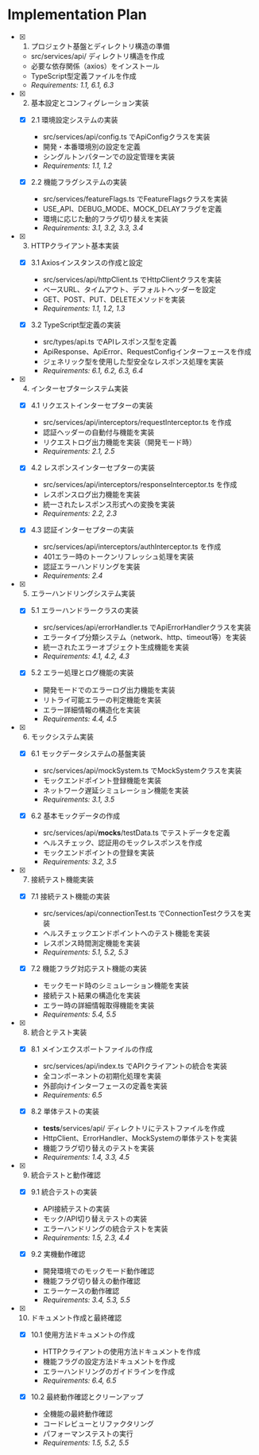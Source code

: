 # Implementation Plan

- [x] 1. プロジェクト基盤とディレクトリ構造の準備
  - src/services/api/ ディレクトリ構造を作成
  - 必要な依存関係（axios）をインストール
  - TypeScript型定義ファイルを作成
  - _Requirements: 1.1, 6.1, 6.3_

- [x] 2. 基本設定とコンフィグレーション実装
  - [x] 2.1 環境設定システムの実装
    - src/services/api/config.ts でApiConfigクラスを実装
    - 開発・本番環境別の設定を定義
    - シングルトンパターンでの設定管理を実装
    - _Requirements: 1.1, 1.2_

  - [x] 2.2 機能フラグシステムの実装
    - src/services/featureFlags.ts でFeatureFlagsクラスを実装
    - USE_API、DEBUG_MODE、MOCK_DELAYフラグを定義
    - 環境に応じた動的フラグ切り替えを実装
    - _Requirements: 3.1, 3.2, 3.3, 3.4_

- [x] 3. HTTPクライアント基本実装
  - [x] 3.1 Axiosインスタンスの作成と設定
    - src/services/api/httpClient.ts でHttpClientクラスを実装
    - ベースURL、タイムアウト、デフォルトヘッダーを設定
    - GET、POST、PUT、DELETEメソッドを実装
    - _Requirements: 1.1, 1.2, 1.3_

  - [x] 3.2 TypeScript型定義の実装
    - src/types/api.ts でAPIレスポンス型を定義
    - ApiResponse、ApiError、RequestConfigインターフェースを作成
    - ジェネリック型を使用した型安全なレスポンス処理を実装
    - _Requirements: 6.1, 6.2, 6.3, 6.4_

- [x] 4. インターセプターシステム実装
  - [x] 4.1 リクエストインターセプターの実装
    - src/services/api/interceptors/requestInterceptor.ts を作成
    - 認証ヘッダーの自動付与機能を実装
    - リクエストログ出力機能を実装（開発モード時）
    - _Requirements: 2.1, 2.5_

  - [x] 4.2 レスポンスインターセプターの実装
    - src/services/api/interceptors/responseInterceptor.ts を作成
    - レスポンスログ出力機能を実装
    - 統一されたレスポンス形式への変換を実装
    - _Requirements: 2.2, 2.3_

  - [x] 4.3 認証インターセプターの実装
    - src/services/api/interceptors/authInterceptor.ts を作成
    - 401エラー時のトークンリフレッシュ処理を実装
    - 認証エラーハンドリングを実装
    - _Requirements: 2.4_

- [x] 5. エラーハンドリングシステム実装
  - [x] 5.1 エラーハンドラークラスの実装
    - src/services/api/errorHandler.ts でApiErrorHandlerクラスを実装
    - エラータイプ分類システム（network、http、timeout等）を実装
    - 統一されたエラーオブジェクト生成機能を実装
    - _Requirements: 4.1, 4.2, 4.3_

  - [x] 5.2 エラー処理とログ機能の実装
    - 開発モードでのエラーログ出力機能を実装
    - リトライ可能エラーの判定機能を実装
    - エラー詳細情報の構造化を実装
    - _Requirements: 4.4, 4.5_

- [x] 6. モックシステム実装
  - [x] 6.1 モックデータシステムの基盤実装
    - src/services/api/mockSystem.ts でMockSystemクラスを実装
    - モックエンドポイント登録機能を実装
    - ネットワーク遅延シミュレーション機能を実装
    - _Requirements: 3.1, 3.5_

  - [x] 6.2 基本モックデータの作成
    - src/services/api/__mocks__/testData.ts でテストデータを定義
    - ヘルスチェック、認証用のモックレスポンスを作成
    - モックエンドポイントの登録を実装
    - _Requirements: 3.2, 3.5_

- [x] 7. 接続テスト機能実装
  - [x] 7.1 接続テスト機能の実装
    - src/services/api/connectionTest.ts でConnectionTestクラスを実装
    - ヘルスチェックエンドポイントへのテスト機能を実装
    - レスポンス時間測定機能を実装
    - _Requirements: 5.1, 5.2, 5.3_

  - [x] 7.2 機能フラグ対応テスト機能の実装
    - モックモード時のシミュレーション機能を実装
    - 接続テスト結果の構造化を実装
    - エラー時の詳細情報取得機能を実装
    - _Requirements: 5.4, 5.5_

- [x] 8. 統合とテスト実装
  - [x] 8.1 メインエクスポートファイルの作成
    - src/services/api/index.ts でAPIクライアントの統合を実装
    - 全コンポーネントの初期化処理を実装
    - 外部向けインターフェースの定義を実装
    - _Requirements: 6.5_

  - [x] 8.2 単体テストの実装
    - __tests__/services/api/ ディレクトリにテストファイルを作成
    - HttpClient、ErrorHandler、MockSystemの単体テストを実装
    - 機能フラグ切り替えのテストを実装
    - _Requirements: 1.4, 3.3, 4.5_

- [x] 9. 統合テストと動作確認
  - [x] 9.1 統合テストの実装
    - API接続テストの実装
    - モック/API切り替えテストの実装
    - エラーハンドリングの統合テストを実装
    - _Requirements: 1.5, 2.3, 4.4_

  - [x] 9.2 実機動作確認
    - 開発環境でのモックモード動作確認
    - 機能フラグ切り替えの動作確認
    - エラーケースの動作確認
    - _Requirements: 3.4, 5.3, 5.5_

- [x] 10. ドキュメント作成と最終確認
  - [x] 10.1 使用方法ドキュメントの作成
    - HTTPクライアントの使用方法ドキュメントを作成
    - 機能フラグの設定方法ドキュメントを作成
    - エラーハンドリングのガイドラインを作成
    - _Requirements: 6.4, 6.5_

  - [x] 10.2 最終動作確認とクリーンアップ
    - 全機能の最終動作確認
    - コードレビューとリファクタリング
    - パフォーマンステストの実行
    - _Requirements: 1.5, 5.2, 5.5_